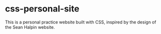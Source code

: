 # css-personal-site
This is a personal practice website built with CSS, inspired by the design of the Sean Halpin website.